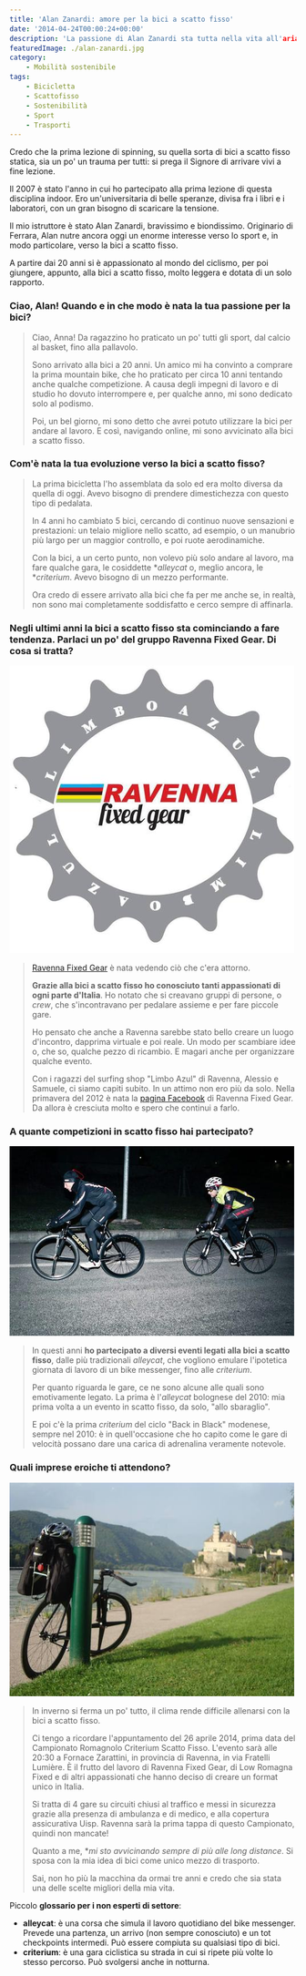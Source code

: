 ```yaml
---
title: 'Alan Zanardi: amore per la bici a scatto fisso'
date: '2014-04-24T00:00:24+00:00'
description: 'La passione di Alan Zanardi sta tutta nella vita all'aria aperta, nello sport e, soprattutto, nella bici a scatto fisso'
featuredImage: ./alan-zanardi.jpg
category:
    - Mobilità sostenibile
tags:
    - Bicicletta
    - Scattofisso
    - Sostenibilità
    - Sport
    - Trasporti
---
```


Credo che la prima lezione di spinning, su quella sorta di bici a scatto fisso statica, sia un po' un trauma per tutti: si prega il Signore di arrivare vivi a fine lezione.

Il 2007 è stato l'anno in cui ho partecipato alla prima lezione di questa disciplina indoor. Ero un'universitaria di belle speranze, divisa fra i libri e i laboratori, con un gran bisogno di scaricare la tensione.

Il mio istruttore è stato Alan Zanardi, bravissimo e biondissimo.
Originario di Ferrara, Alan nutre ancora oggi un enorme interesse verso lo sport e, in modo particolare, verso la bici a scatto fisso.

A partire dai 20 anni si è appassionato al mondo del ciclismo, per poi giungere, appunto, alla bici a scatto fisso, molto leggera e dotata di un solo rapporto.

### Ciao, Alan! Quando e in che modo è nata la tua passione per la bici?

> Ciao, Anna! Da ragazzino ho praticato un po' tutti gli sport, dal calcio al basket, fino alla pallavolo.
>
> Sono arrivato alla bici a 20 anni. Un amico mi ha convinto a comprare la prima mountain bike, che ho praticato per circa 10 anni tentando anche qualche competizione. A causa degli impegni di lavoro e di studio ho dovuto interrompere e, per qualche anno, mi sono dedicato solo al podismo.
>
> Poi, un bel giorno, mi sono detto che avrei potuto utilizzare la bici per andare al lavoro. E così, navigando online, mi sono avvicinato alla bici a scatto fisso.

### Com'è nata la tua evoluzione verso la bici a scatto fisso?

> La prima bicicletta l'ho assemblata da solo ed era molto diversa da quella di oggi. Avevo bisogno di prendere dimestichezza con questo tipo di pedalata.
>
> In 4 anni ho cambiato 5 bici, cercando di continuo nuove sensazioni e prestazioni: un telaio migliore nello scatto, ad esempio, o un manubrio più largo per un maggior controllo, e poi ruote aerodinamiche.
>
> Con la bici, a un certo punto, non volevo più solo andare al lavoro, ma fare qualche gara, le cosiddette \**alleycat* o, meglio ancora, le \**criterium*. Avevo bisogno di un mezzo performante.
>
> Ora credo di essere arrivato alla bici che fa per me anche se, in realtà, non sono mai completamente soddisfatto e cerco sempre di affinarla.

### Negli ultimi anni la bici a scatto fisso sta cominciando a fare tendenza. Parlaci un po' del gruppo Ravenna Fixed Gear. Di cosa si tratta?

![Il logo di Ravenna Fixed Gear](./logo-ravenna.jpg)

> [Ravenna Fixed Gear](http://ravennafixedgear.blogspot.it) è nata vedendo ciò che c'era attorno.
>
> **Grazie alla bici a scatto fisso ho conosciuto tanti appassionati di ogni parte d'Italia**. Ho notato che si creavano gruppi di persone, o *crew*, che s'incontravano per pedalare assieme e per fare piccole gare.
>
> Ho pensato che anche a Ravenna sarebbe stato bello creare un luogo d'incontro, dapprima virtuale e poi reale. Un modo per scambiare idee o, che so, qualche pezzo di ricambio. E magari anche per organizzare qualche evento.
>
> Con i ragazzi del surfing shop "Limbo Azul" di Ravenna, Alessio e Samuele, ci siamo capiti subito. In un attimo non ero più da solo. Nella primavera del 2012 è nata la [pagina Facebook](https://www.facebook.com/ravenna.fixed.gear?ref=profile) di Ravenna Fixed Gear. Da allora è cresciuta molto e spero che continui a farlo.

### A quante competizioni in scatto fisso hai partecipato?

![Alan in modalità competitiva](./alan-in-gara.jpg)

> In questi anni **ho partecipato a diversi eventi legati alla bici a scatto fisso**, dalle più tradizionali *alleycat*, che vogliono emulare l'ipotetica giornata di lavoro di un bike messenger, fino alle *criterium*.
>
> Per quanto riguarda le gare, ce ne sono alcune alle quali sono emotivamente legato. La prima è l'*alleycat* bolognese del 2010: mia prima volta a un evento in scatto fisso, da solo, "allo sbaraglio".
>
> E poi c'è la prima *criterium* del ciclo "Back in Black" modenese, sempre nel 2010: è in quell'occasione che ho capito come le gare di velocità possano dare una carica di adrenalina veramente notevole.

### Quali imprese eroiche ti attendono?

![La scelta di Alan: le gambe come unico carburante](./bici-sul-danubio.jpg)

> In inverno si ferma un po' tutto, il clima rende difficile allenarsi con la bici a scatto fisso.
>
> Ci tengo a ricordare l'appuntamento del 26 aprile 2014, prima data del Campionato Romagnolo Criterium Scatto Fisso. L'evento sarà alle 20:30 a Fornace Zarattini, in provincia di Ravenna, in via Fratelli Lumière. È il frutto del lavoro di Ravenna Fixed Gear, di Low Romagna Fixed e di altri appassionati che hanno deciso di creare un format unico in Italia.
>
> Si tratta di 4 gare su circuiti chiusi al traffico e messi in sicurezza grazie alla presenza di ambulanza e di medico, e alla copertura assicurativa Uisp. Ravenna sarà la prima tappa di questo Campionato, quindi non mancate!
>
> Quanto a me, **mi sto avvicinando sempre di più alle *long distance**. Si sposa con la mia idea di bici come unico mezzo di trasporto.
>
> Sai, non ho più la macchina da ormai tre anni e credo che sia stata una delle scelte migliori della mia vita.

Piccolo **glossario per i non esperti di settore**:
- **alleycat**: è una corsa che simula il lavoro quotidiano del bike messenger. Prevede una partenza, un arrivo (non sempre conosciuto) e un tot checkpoints intermedi. Può essere compiuta su qualsiasi tipo di bici.
- **criterium**: è una gara ciclistica su strada in cui si ripete più volte lo stesso percorso. Può svolgersi anche in notturna.
